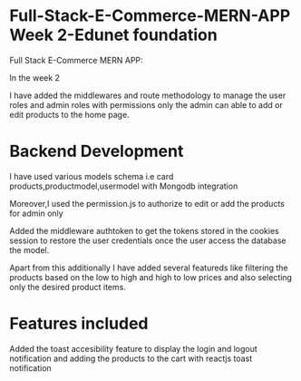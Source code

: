 # Full-Stack-E-Commerce-MERN-APP Week 2-Edunet foundation 
Full Stack E-Commerce MERN APP: 
 
In the week 2 

I have added the middlewares and route methodology to manage the user roles and admin roles with permissions only the admin can able to add or edit products to the home page.
# Backend Development
I have used various models schema i.e card products,productmodel,usermodel with Mongodb integration

Moreover,I used the permission.js to authorize to edit or add the products for admin only

Added the middleware authtoken to get the tokens stored in the cookies session to restore the user credentials once the user access the database the model.

Apart from this additionally I have added several featureds like filtering the products based on the low to high and high to low prices and also selecting only the desired product items.
# Features included
Added the toast accesibility feature to display the login and logout notification and adding the products to the cart with reactjs toast notification










